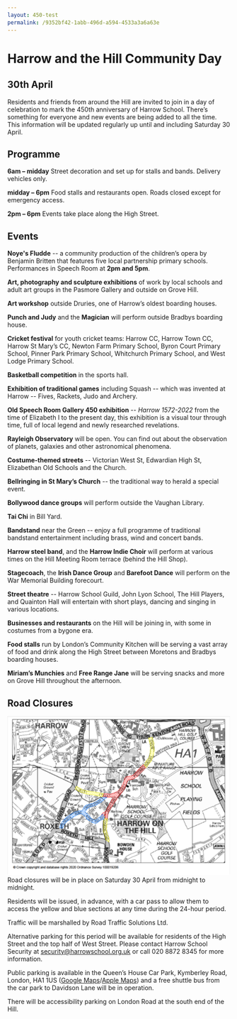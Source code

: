 ```yaml
---
layout: 450-test
permalink: /9352bf42-1abb-496d-a594-4533a3a6a63e
---
```


<span id="last-modified"/>

# Harrow and the Hill Community Day
## 30th April

Residents and friends from around the Hill are invited to join in a day of celebration to mark the 450th anniversary of Harrow School. There’s something for everyone and new events are being added to all the time. This information will be updated regularly up until and including Saturday 30 April.

## Programme
**6am – midday** Street decoration and set up for stalls and bands. Delivery vehicles only.

**midday – 6pm** Food stalls and restaurants open. Roads closed except for emergency access.

**2pm – 6pm** Events take place along the High Street.

## Events
**Noye's Fludde** -- a community production of the children’s opera by Benjamin Britten that features five local partnership primary schools. Performances in Speech Room at **2pm and 5pm**.

**Art, photography and sculpture exhibitions** of work by local schools and adult art groups in the Pasmore Gallery and outside on Grove Hill.

**Art workshop** outside Druries, one of Harrow’s oldest boarding houses.

**Punch and Judy** and the **Magician** will perform outside Bradbys boarding house.

**Cricket festival** for youth cricket teams: Harrow CC, Harrow Town CC, Harrow St Mary’s CC, Newton Farm Primary School, Byron Court Primary School, Pinner Park Primary School, Whitchurch Primary School, and West Lodge Primary School.

**Basketball competition** in the sports hall.

**Exhibition of traditional games** including Squash -- which was invented at Harrow -- Fives, Rackets, Judo and Archery.

**Old Speech Room Gallery 450 exhibition** -- _Harrow 1572-2022_ from the time of Elizabeth I to the present day, this exhibition is a visual tour through time, full of local legend and newly researched revelations.

**Rayleigh Observatory** will be open. You can find out about the observation of planets, galaxies and other astronomical phenomena.

**Costume-themed streets** -- Victorian West St, Edwardian High St, Elizabethan Old Schools and the Church.

**Bellringing in St Mary’s Church** -- the traditional way to herald a special event.

**Bollywood dance groups** will perform outside the Vaughan Library.

**Tai Chi** in Bill Yard.

**Bandstand** near the Green -- enjoy a full programme of traditional bandstand entertainment including brass, wind and concert bands.

**Harrow steel band**,  and the **Harrow Indie Choir** will perform at various times on the Hill Meeting Room terrace (behind the Hill Shop).

**Stagecoach**, the **Irish Dance Group** and **Barefoot Dance** will perform on the War Memorial Building forecourt.

**Street theatre** -- Harrow School Guild, John Lyon School, The Hill Players, and Quainton Hall will entertain with short plays, dancing and singing in various locations.

**Businesses and restaurants** on the Hill will be joining in, with some in costumes from a bygone era.

**Food stalls** run by London’s Community Kitchen will be serving a vast array of food and drink along the High Street between Moretons and Bradbys boarding houses.

**Miriam’s Munchies** and **Free Range Jane** will be serving snacks and more on Grove Hill throughout the afternoon.

## Road Closures
![Road Closures Map](/450/road_closures.png)
Road closures will be in place on Saturday 30 April from midnight to midnight.

Residents will be issued, in advance, with a car pass to allow them to access the yellow and blue sections at any time during the 24-hour period.

Traffic will be marshalled by Road Traffic Solutions Ltd.

Alternative parking for this period will be available for residents of the High Street and the top half of West Street. Please contact Harrow School Security at [security@harrowschool.org.uk](mailto:security@harrowschool.org.uk) or call 020 8872 8345 for more information.

Public parking is available in the Queen’s House Car Park, Kymberley Road, London, HA1 1US ([Google Maps](https://goo.gl/maps/keAqtqzrvP2NYrpA6)/[Apple Maps](https://maps.apple.com/?address=104%20College%20Road,%20Harrow,%20HA1%201BQ,%20England&auid=11423917619285009007&ll=51.580760,-0.339339)) and a free shuttle bus from the car park to Davidson Lane will be in operation.

There will be accessibility parking on London Road at the south end of the Hill.